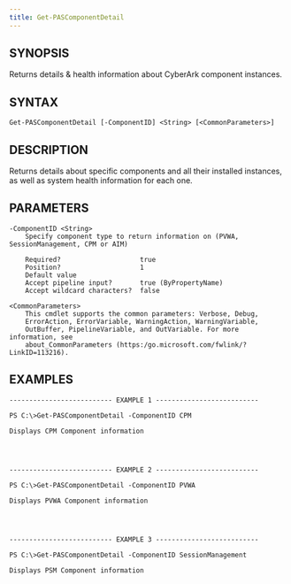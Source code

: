 ```yaml
---
title: Get-PASComponentDetail
---
```


## SYNOPSIS

Returns details & health information about CyberArk component instances.

## SYNTAX

    Get-PASComponentDetail [-ComponentID] <String> [<CommonParameters>]

## DESCRIPTION

Returns details about specific components and all their installed instances, as well as system
health information for each one.

## PARAMETERS

    -ComponentID <String>
        Specify component type to return information on (PVWA, SessionManagement, CPM or AIM)

        Required?                    true
        Position?                    1
        Default value
        Accept pipeline input?       true (ByPropertyName)
        Accept wildcard characters?  false

    <CommonParameters>
        This cmdlet supports the common parameters: Verbose, Debug,
        ErrorAction, ErrorVariable, WarningAction, WarningVariable,
        OutBuffer, PipelineVariable, and OutVariable. For more information, see
        about_CommonParameters (https:/go.microsoft.com/fwlink/?LinkID=113216).

## EXAMPLES

    -------------------------- EXAMPLE 1 --------------------------

    PS C:\>Get-PASComponentDetail -ComponentID CPM

    Displays CPM Component information




    -------------------------- EXAMPLE 2 --------------------------

    PS C:\>Get-PASComponentDetail -ComponentID PVWA

    Displays PVWA Component information




    -------------------------- EXAMPLE 3 --------------------------

    PS C:\>Get-PASComponentDetail -ComponentID SessionManagement

    Displays PSM Component information
